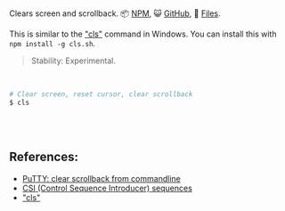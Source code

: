 Clears screen and scrollback.
:package: [NPM](https://www.npmjs.com/package/cls.sh),
:smiley_cat: [GitHub](https://github.com/orgs/nodef/packages?repo_name=cls.sh),
:scroll: [Files](https://unpkg.com/cls.sh/).

This is similar to the ["cls"] command in Windows. You can install this with
`npm install -g cls.sh`.

> Stability: Experimental.

<br>

```bash
# Clear screen, reset cursor, clear scrollback
$ cls
```

<br>
<br>


## References:

- [PuTTY: clear scrollback from commandline](https://superuser.com/a/889825/305990)
- [CSI (Control Sequence Introducer) sequences](https://en.wikipedia.org/wiki/ANSI_escape_code#CSI_(Control_Sequence_Introducer)_sequences)
- ["cls"]

["cls"]: https://ss64.com/nt/cls.html
